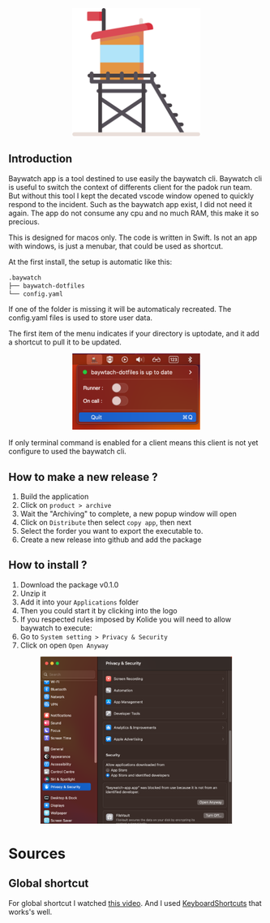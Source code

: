 <p align="center">
<img src="src/logo.png" alt="baywatch-logo" width="50%">
<p align="center">

## Introduction 

Baywatch app is a tool destined to use easily the baywatch cli. Baywatch cli is useful to switch the context of differents client for the padok run team. But without this tool I kept the decated vscode window opened to quickly respond to the incident. Such as the baywatch app exist, I did not need it again. The app do not consume any cpu and no much RAM, this make it so precious.

This is designed for macos only. The code is written in Swift. Is not an app with windows, is just a menubar, that could be used as shortcut.

At the first install, the setup is automatic like this:

```
.baywatch
├── baywatch-dotfiles
└── config.yaml
```


If one of the folder is missing it will be automaticaly recreated.
The config.yaml files is used to store user data.

The first item of the menu indicates if your directory is uptodate, and it add a shortcut to pull it to be updated.
<p align="center">
<img src="src/demo.png" alt="screenshot" width="50%">
<p align="center">


If only terminal command is enabled for a client means this client is not yet configure to used the baywatch cli.


## How to make a new release ?

1. Build the application
1. Click on `product > archive`
1. Wait the "Archiving" to complete, a new popup window will open
1. Click on `Distribute` then select `copy app`, then next
1. Select the forder you want to export the executable to.
1. Create a new release into github and add the package

## How to install ?

1. Download the package v0.1.0
1. Unzip it
1. Add it into your `Applications` folder
1. Then you could start it by clicking into the logo
1. If you respected rules imposed by Kolide you will need to allow baywatch to execute:
1. Go to `System setting > Privacy & Security`
1. Click on open `Open Anyway`
<p align="center">
<img src="src/allow_execution.png" alt="screenshot" width="75%">
<p align="center">

# Sources

## Global shortcut

For global shortcut I watched [this video](https://www.youtube.com/watch?v=oQL9nrzV_Ok). And I used [KeyboardShortcuts](https://github.com/sindresorhus/KeyboardShortcuts) that works's well.  
